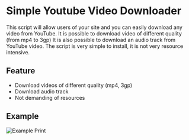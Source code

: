 # Simple Youtube Video Downloader

This script will allow users of your site and you can easily download any video from YouTube.
It is possible to download video of different quality (from mp4 to 3gp)
It is also possible to download an audio track from YouTube video.
The script is very simple to install, it is not very resource intensive.

## Feature

- Download videos of different quality (mp4, 3gp)
- Download audio track
- Not demanding of resources

## Example

![Example Print](https://raw.githubusercontent.com/s3spyd3r/youtube_downloader/master/image/print.jpg)
